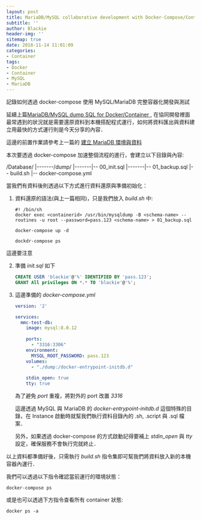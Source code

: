 ```yaml
---
layout: post
title: MariaDB/MySQL collaborative development with Docker-Compose/Container
subtitle: ''
author: Blackie
header-img: ''
sitemap: true
date: 2018-11-14 11:01:09
categories:
- Container
tags:
- Docker
- Container
- MySQL
- MariaDB
---
```


記錄如何透過 docker-compose 使用 MySQL/MariaDB 完整容器化開發與測試

<!-- More -->

延續上篇[MariaDB/MySQL dump SQL for Docker/Container
](http://blackie1019.github.io/2018/11/13/MariaDB-MySQL-dump-SQL-for-Docker-Container/) , 在協同開發裡面最常遇到的狀況就是需要還原資料到本機搭配程式運行，如何將資料匯出與資料建立用最快的方式運行則是今天分享的內容．

這邊的前置作業請參考上一篇的 [建立 MariaDB 環境與資料](http://blackie1019.github.io/2018/11/13/MariaDB-MySQL-dump-SQL-for-Docker-Container/#%E5%85%88%E5%BB%BA%E7%AB%8B-MariaDB-%E7%92%B0%E5%A2%83%E8%88%87%E8%B3%87%E6%96%99)

本次要透過 docker-compose 加速整個流程的進行，會建立以下目錄與內容:

/Database/
|-------/dump/
|-------|-- 00_init.sql
|-------|-- 01_backup.sql
|-- build.sh
|-- docker-compose.yml

當我們有資料後則透過以下方式進行資料還原與準備初始化：

1. 資料還原的語法(與上一篇相同)，只是我們放入 *build.sh* 中:

    ```shell
    #! /bin/sh
    docker exec <containerid> /usr/bin/mysqldump -B <schema-name> --routines -u root --password=pass.123 <schema-name> > 01_backup.sql

    docker-compose up -d

    dockdr-compose ps
    ```

  這邊要注意

2. 準備 *init.sql* 如下

    ```sql
    CREATE USER 'blackie'@'%' IDENTIFIED BY 'pass.123';
    GRANT All privileges ON *.* TO 'blackie'@'%';
    ```

3. 這邊準備的 *docker-compose.yml*
   
    ```yaml
    version: '2'

    services: 
      mmc-test-db:
        image: mysql:8.0.12
      
        ports:
          - "3316:3306"
        environment:
          MYSQL_ROOT_PASSWORD: pass.123
        volumes:
          - "./dump:/docker-entrypoint-initdb.d"
        
        stdin_open: true
        tty: true
    ```

    為了避免 *port* 重複，將對外的 port 改置 *3316*
 
    這邊透過 MySQL 與 ＭariaDB 的 *docker-entrypoint-initdb.d* 這個特殊的目錄，在 Instance 啟動時就幫我們執行資料目錄內的 .sh, .script 與 .sql 檔案．

    另外，如果透過 docker-compose 的方式啟動記得要補上 *stdin_open* 與 *tty* 設定，確保服務不會執行完就終止．

以上資料都準備好後，只需執行 *build.sh* 指令集即可幫我們將資料放入新的本機容器內運行．

我們可以透過以下指令確認當前運行的環境狀態：

    docker-compose ps 

或是也可以透過下方指令查看所有 container 狀態:

    docker ps -a